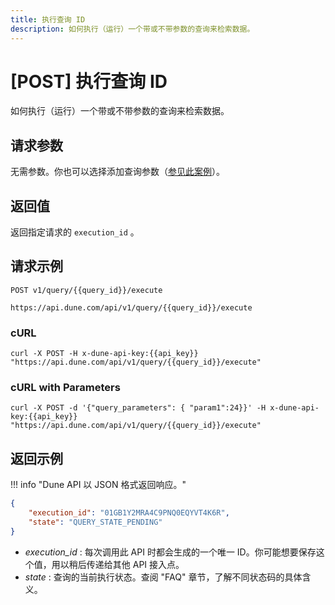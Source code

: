 ```yaml
---
title: 执行查询 ID
description: 如何执行（运行）一个带或不带参数的查询来检索数据。
---
```

# [POST] 执行查询 ID

如何执行（运行）一个带或不带参数的查询来检索数据。

## 请求参数

无需参数。你也可以选择添加查询参数（[参见此案例](#curl-with-parameters)）。

## 返回值

返回指定请求的 `execution_id` 。

## 请求示例

```
POST v1/query/{{query_id}}/execute

https://api.dune.com/api/v1/query/{{query_id}}/execute
```

### cURL

```
curl -X POST -H x-dune-api-key:{{api_key}} "https://api.dune.com/api/v1/query/{{query_id}}/execute"
```

### cURL with Parameters

```
curl -X POST -d '{"query_parameters": { "param1":24}}' -H x-dune-api-key:{{api_key}}  "https://api.dune.com/api/v1/query/{{query_id}}/execute"
```

## 返回示例

!!! info "Dune API 以 JSON 格式返回响应。"

```json
{
    "execution_id": "01GB1Y2MRA4C9PNQ0EQYVT4K6R",
    "state": "QUERY_STATE_PENDING"
}
```

 - *execution_id* : 每次调用此 API 时都会生成的一个唯一 ID。你可能想要保存这个值，用以稍后传递给其他 API 接入点。
 - *state* : 查询的当前执行状态。查阅 "FAQ" 章节，了解不同状态码的具体含义。